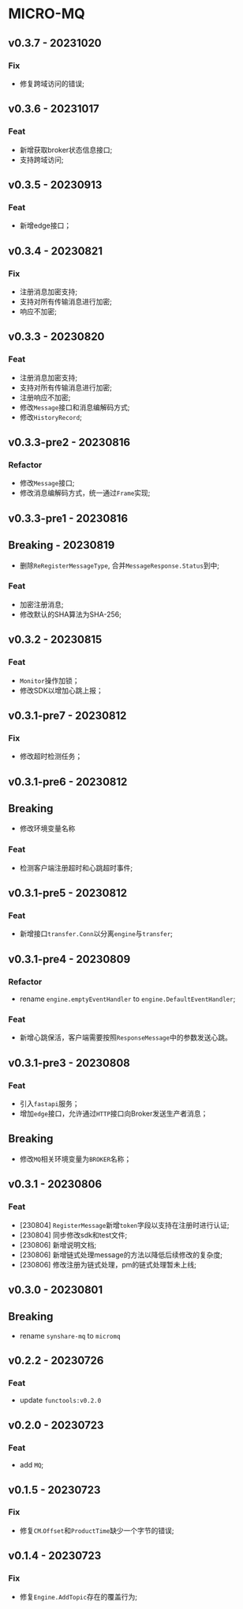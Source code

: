 # MICRO-MQ

## v0.3.7 - 20231020

### Fix

- 修复跨域访问的错误;

## v0.3.6 - 20231017

### Feat

- 新增获取broker状态信息接口;
- 支持跨域访问;

## v0.3.5 - 20230913

### Feat

- 新增edge接口；

## v0.3.4 - 20230821

### Fix

- 注册消息加密支持;
- 支持对所有传输消息进行加密;
- 响应不加密;

## v0.3.3 - 20230820

### Feat

- 注册消息加密支持;
- 支持对所有传输消息进行加密;
- 注册响应不加密;
- 修改`Message`接口和消息编解码方式;
- 修改`HistoryRecord`;

## v0.3.3-pre2 - 20230816

### Refactor

- 修改`Message`接口;
- 修改消息编解码方式，统一通过`Frame`实现;

## v0.3.3-pre1 - 20230816

## Breaking - 20230819

- 删除`ReRegisterMessageType`, 合并`MessageResponse.Status`到中;

### Feat

- 加密注册消息;
- 修改默认的SHA算法为SHA-256;

## v0.3.2 - 20230815

### Feat

- `Monitor`操作加锁；
- 修改SDK以增加心跳上报；

## v0.3.1-pre7 - 20230812

### Fix

- 修改超时检测任务；

## v0.3.1-pre6 - 20230812

## Breaking

- 修改环境变量名称

### Feat

- 检测客户端注册超时和心跳超时事件;

## v0.3.1-pre5 - 20230812

### Feat

- 新增接口`transfer.Conn`以分离`engine`与`transfer`;

## v0.3.1-pre4 - 20230809

### Refactor

- rename `engine.emptyEventHandler` to `engine.DefaultEventHandler`;

### Feat

- 新增心跳保活，客户端需要按照`ResponseMessage`中的参数发送心跳。

## v0.3.1-pre3 - 20230808

### Feat

- 引入`fastapi`服务；
- 增加`edge`接口，允许通过`HTTP`接口向Broker发送生产者消息；

## Breaking

- 修改`MQ`相关环境变量为`BROKER`名称；

## v0.3.1 - 20230806

### Feat

- [230804] `RegisterMessage`新增`token`字段以支持在注册时进行认证;
- [230804] 同步修改sdk和test文件;
- [230806] 新增说明文档;
- [230806] 新增链式处理message的方法以降低后续修改的复杂度;
- [230806] 修改注册为链式处理，pm的链式处理暂未上线;

## v0.3.0 - 20230801

## Breaking

- rename `synshare-mq` to `micromq`

## v0.2.2 - 20230726

### Feat

- update `functools:v0.2.0`

## v0.2.0 - 20230723

### Feat

- add `MQ`;

## v0.1.5 - 20230723

### Fix

- 修复`CM`.`Offset`和`ProductTime`缺少一个字节的错误;

## v0.1.4 - 20230723

### Fix

- 修复`Engine.AddTopic`存在的覆盖行为;